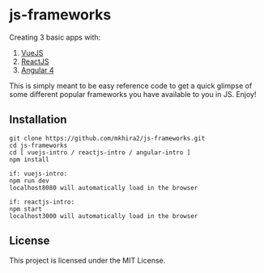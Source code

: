 # js-frameworks

Creating 3 basic apps with:
1) [VueJS](https://vuejs.org/)
2) [ReactJS](https://reactjs.org/)
3) [Angular 4](https://angular.io/)

This is simply meant to be easy reference code to get a quick glimpse of some different popular frameworks you have available to you in JS. Enjoy!

## Installation

```
git clone https://github.com/mkhira2/js-frameworks.git
cd js-frameworks
cd [ vuejs-intro / reactjs-intro / angular-intro ]
npm install

if: vuejs-intro:
npm run dev
localhost8080 will automatically load in the browser

if: reactjs-intro:
npm start
localhost3000 will automatically load in the browser
```

## License

This project is licensed under the MIT License.
